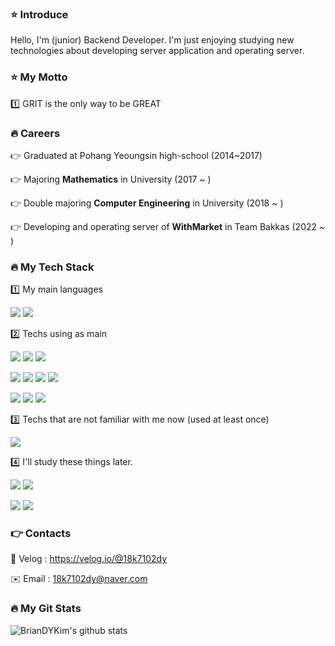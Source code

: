 ### ⭐️ Introduce

Hello, I'm (junior) Backend Developer. I'm just enjoying studying new technologies about developing server application and operating server.

### ⭐️ My Motto

1️⃣ GRIT is the only way to be GREAT

### 🔥 Careers

👉 Graduated at Pohang Yeoungsin high-school (2014~2017)

👉 Majoring **Mathematics** in University (2017 ~ )

👉 Double majoring **Computer Engineering** in University (2018 ~ )

👉 Developing and operating server of **WithMarket** in Team Bakkas (2022 ~ )

### 🔥 My Tech Stack

1️⃣ My main languages

<img src="https://img.shields.io/badge/java-007396?style=for-the-badge&logo=Java&logoColor=white"> <img src="https://img.shields.io/badge/Kotlin-7F52FF?style=for-the-badge&logo=Kotlin&logoColor=black">

2️⃣ Techs using as main

<img src="https://img.shields.io/badge/Spring Boot-6DB33F?style=for-the-badge&logo=Spring Boot&logoColor=black"> <img src="https://img.shields.io/badge/Spring Data JPA-6DB33F?style=for-the-badge&logo=Spring&logoColor=black"> <img src="https://img.shields.io/badge/Spring Cloud-6DB33F?style=for-the-badge&logo=Spring&logoColor=black"> 

<img src="https://img.shields.io/badge/DynamoDB-4053D6?style=for-the-badge&logo=Amazon DynamoDB&logoColor=white"> <img src="https://img.shields.io/badge/S3-569A31?style=for-the-badge&logo=Amazon S3&logoColor=white"> <img src="https://img.shields.io/badge/MySQL-4479A1?style=for-the-badge&logo=MySQL&logoColor=white"> <img src="https://img.shields.io/badge/Redis-DC382D?style=for-the-badge&logo=Redis&logoColor=white"> 

<img src="https://img.shields.io/badge/AWS-FFB71B?style=for-the-badge&logo=Amazon AWS&logoColor=black"> <img src="https://img.shields.io/badge/Docker-2496ED?style=for-the-badge&logo=Docker&logoColor=white"> <img src="https://img.shields.io/badge/Apache Kafka-231F20?style=for-the-badge&logo=Apache Kafka&logoColor=white">

3️⃣ Techs that are not familiar with me now (used at least once)

<img src="https://img.shields.io/badge/Android-3DDC84?style=for-the-badge&logo=Android&logoColor=black">

4️⃣ I'll study these things later.

<img src="https://img.shields.io/badge/Kubernetes-326CE5?style=for-the-badge&logo=Kubernetes&logoColor=white"> <img src="https://img.shields.io/badge/Jenkins-D24939?style=for-the-badge&logo=Jenkins&logoColor=black"> 

<img src="https://img.shields.io/badge/Spring Batch-6DB33F?style=for-the-badge&logo=Spring&logoColor=black"> <img src="https://img.shields.io/badge/Spring Security-6DB33F?style=for-the-badge&logo=Spring Security&logoColor=black">

### 👉 Contacts

🌲 Velog : <https://velog.io/@18k7102dy>

✉️ Email : 18k7102dy@naver.com

### 🔥 My Git Stats

![BrianDYKim's github stats](https://github-readme-stats.vercel.app/api?username=BrianDYKim&show_icons=true)
